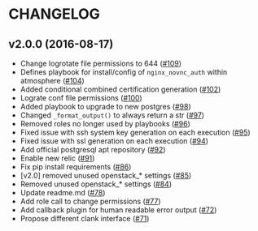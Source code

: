 # CHANGELOG

## v2.0.0 (2016-08-17)
- Change logrotate file permissions to 644
  ([#109](https://github.com/iPlantCollaborativeOpenSource/clank/pull/109))
- Defines playbook for install/config of `nginx_novnc_auth` within atmosphere
  ([#104](https://github.com/iPlantCollaborativeOpenSource/clank/pull/104))
- Added conditional combined certification generation
  ([#102](https://github.com/iPlantCollaborativeOpenSource/clank/pull/102))
- Lograte conf file permissions
  ([#100](https://github.com/iPlantCollaborativeOpenSource/clank/pull/100))
- Added playbook to upgrade to new postgres
  ([#98](https://github.com/iPlantCollaborativeOpenSource/clank/pull/98))
- Changed `_format_output()` to always return a str
  ([#97](https://github.com/iPlantCollaborativeOpenSource/clank/pull/97))
- Removed roles no longer used by playbooks
  ([#96](https://github.com/iPlantCollaborativeOpenSource/clank/pull/96))
- Fixed issue with ssh system key generation on each execution
  ([#95](https://github.com/iPlantCollaborativeOpenSource/clank/pull/95))
- Fixed issue with ssl generation on each execution
  ([#94](https://github.com/iPlantCollaborativeOpenSource/clank/pull/94))
- Add official postgresql apt repository
  ([#92](https://github.com/iPlantCollaborativeOpenSource/clank/pull/92))
- Enable new relic
  ([#91](https://github.com/iPlantCollaborativeOpenSource/clank/pull/91))
- Fix pip install requirements
  ([#86](https://github.com/iPlantCollaborativeOpenSource/clank/pull/86))
- [v2.0] removed unused openstack_* settings
  ([#85](https://github.com/iPlantCollaborativeOpenSource/clank/pull/85))
- Removed unused openstack_* settings
  ([#84](https://github.com/iPlantCollaborativeOpenSource/clank/pull/84))
- Update readme.md
  ([#78](https://github.com/iPlantCollaborativeOpenSource/clank/pull/78))
- Add role call to change permissions
  ([#77](https://github.com/iPlantCollaborativeOpenSource/clank/pull/77))
- Add callback plugin for human readable error output
  ([#72](https://github.com/iPlantCollaborativeOpenSource/clank/pull/72))
- Propose different clank interface
  ([#71](https://github.com/iPlantCollaborativeOpenSource/clank/pull/71))
